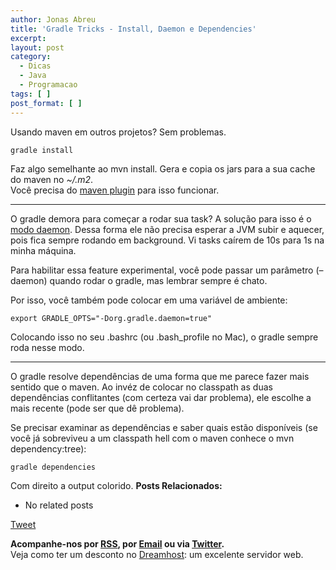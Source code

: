 ```yaml
---
author: Jonas Abreu
title: 'Gradle Tricks - Install, Daemon e Dependencies'
excerpt:
layout: post
category:
  - Dicas
  - Java
  - Programacao
tags: [ ]
post_format: [ ]
---
```

Usando maven em outros projetos? Sem problemas.

    
    gradle install
    

Faz algo semelhante ao mvn install. Gera e copia os jars para a sua cache do maven no *~/.m2*.  
Você precisa do [maven plugin][1] para isso funcionar.

* * *

O gradle demora para começar a rodar sua task? A solução para isso é o [modo daemon][2]. Dessa forma ele não precisa esperar a JVM subir e aquecer, pois fica sempre rodando em background. Vi tasks caírem de 10s para 1s na minha máquina.

Para habilitar essa feature experimental, você pode passar um parâmetro (–daemon) quando rodar o gradle, mas lembrar sempre é chato.

Por isso, você também pode colocar em uma variável de ambiente:

    
    export GRADLE_OPTS="-Dorg.gradle.daemon=true"
    

Colocando isso no seu .bashrc (ou .bash_profile no Mac), o gradle sempre roda nesse modo.

* * *

O gradle resolve dependências de uma forma que me parece fazer mais sentido que o maven. Ao invéz de colocar no classpath as duas dependências conflitantes (com certeza vai dar problema), ele escolhe a mais recente (pode ser que dê problema).

Se precisar examinar as dependências e saber quais estão disponíveis (se você já sobreviveu a um classpath hell com o maven conhece o mvn dependency:tree):

    
    gradle dependencies
    

Com direito a output colorido. 
**Posts Relacionados:** 
*   No related posts



[Tweet][3] 





**Acompanhe-nos por [ RSS][4], por [Email][5] ou via [Twitter][6].**  
Veja como ter um desconto no [Dreamhost][7]: um excelente servidor web.

 [1]: http://www.gradle.org/maven_plugin.html
 [2]: http://www.practicalgradle.org/blog/2010/11/gradle-daemon/
 [3]: https://twitter.com/share
 [4]: http://feeds.feedburner.com/VidaGeek
 [5]: http://feedburner.google.com/fb/a/mailverify?uri=VidaGeek&loc=pt_BR
 [6]: http://twitter.com/blogvidageek
 [7]: http://vidageek.net/dreamhost/
